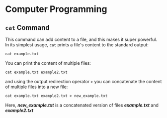 # Computer Programming
## `cat` Command 
This command can add content to a file, and this makes it super powerful.
In its simplest usage, `cat` prints a file's content to the standard output:

`cat example.txt` 

You can print the content of multiple files:

`cat example.txt example2.txt` 

and using the output redirection operator `>` you can concatenate the content of multiple files into a new file:

`cat example.txt example2.txt > new_example.txt`

Here, ***new_example.txt*** is a concatenated version of files ***example.txt*** and ***example2.txt***

